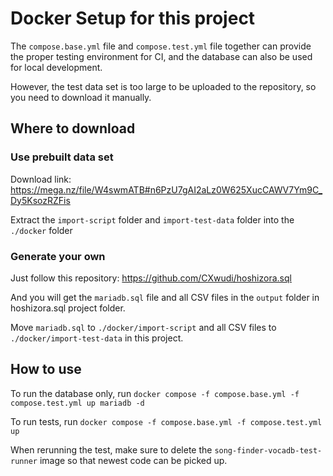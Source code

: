 # Docker Setup for this project

The `compose.base.yml` file and `compose.test.yml` file together can provide the proper testing environment for CI, 
and the database can also be used for local development.

However, the test data set is too large to be uploaded to the repository, so you need to download it manually.

## Where to download

### Use prebuilt data set

Download link: https://mega.nz/file/W4swmATB#n6PzU7gAI2aLz0W625XucCAWV7Ym9C_Dy5KsozRZFis

Extract the `import-script` folder and `import-test-data` folder into the `./docker` folder

### Generate your own

Just follow this repository: https://github.com/CXwudi/hoshizora.sql

And you will get the `mariadb.sql` file and all CSV files in the `output` folder in hoshizora.sql project folder.

Move `mariadb.sql` to `./docker/import-script` and all CSV files to `./docker/import-test-data` in this project.

## How to use

To run the database only, run `docker compose -f compose.base.yml -f compose.test.yml up mariadb -d`

To run tests, run `docker compose -f compose.base.yml -f compose.test.yml up`

When rerunning the test, make sure to delete the `song-finder-vocadb-test-runner` image so that newest code can be picked up.